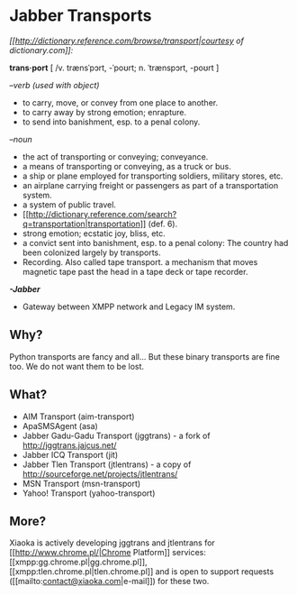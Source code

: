 Jabber Transports
=================
*[[http://dictionary.reference.com/browse/transport|courtesy of dictionary.com]]:*

**trans·port** [ /v. trænsˈpɔrt, -ˈpoʊrt; n. ˈtrænspɔrt, -poʊrt ]

_–verb (used with object)_
  - to carry, move, or convey from one place to another.
  - to carry away by strong emotion; enrapture.
  - to send into banishment, esp. to a penal colony.

_–noun_
  - the act of transporting or conveying; conveyance.
  - a means of transporting or conveying, as a truck or bus.
  - a ship or plane employed for transporting soldiers, military stores, etc.
  - an airplane carrying freight or passengers as part of a transportation system.
  - a system of public travel.
  - [[http://dictionary.reference.com/search?q=transportation|transportation]] (def. 6).
  - strong emotion; ecstatic joy, bliss, etc.
  - a convict sent into banishment, esp. to a penal colony: The country had been colonized largely by transports.
  - Recording. Also called tape transport. a mechanism that moves magnetic tape past the head in a tape deck or tape recorder.

_**-Jabber**_

  - Gateway between XMPP network and Legacy IM system.


Why?
----
Python transports are fancy and all... But these binary transports are fine too. We do not want them to be lost.

What?
-----
  * AIM Transport (aim-transport)
  * ApaSMSAgent (asa)
  * Jabber Gadu-Gadu Transport (jggtrans) - a fork of http://jggtrans.jajcus.net/
  * Jabber ICQ Transport (jit)
  * Jabber Tlen Transport (jtlentrans) - a copy of http://sourceforge.net/projects/jtlentrans/
  * MSN Transport (msn-transport)
  * Yahoo! Transport (yahoo-transport)

More?
-----
Xiaoka is actively developing jggtrans and jtlentrans for [[http://www.chrome.pl/|Chrome Platform]] services: [[xmpp:gg.chrome.pl|gg.chrome.pl]], [[xmpp:tlen.chrome.pl|tlen.chrome.pl]] and is open to support requests ([[mailto:contact@xiaoka.com|e-mail]]) for these two.
